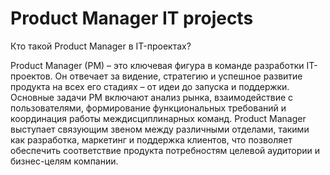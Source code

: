 # Product Manager IT projects
Кто такой Product Manager в IT-проектах?

Product Manager (PM) – это ключевая фигура в команде разработки IT-проектов. Он отвечает за видение, стратегию и успешное развитие продукта на всех его стадиях – от идеи до запуска и поддержки. Основные задачи PM включают анализ рынка, взаимодействие с пользователями, формирование функциональных требований и координация работы междисциплинарных команд. Product Manager выступает связующим звеном между различными отделами, такими как разработка, маркетинг и поддержка клиентов, что позволяет обеспечить соответствие продукта потребностям целевой аудитории и бизнес-целям компании.


